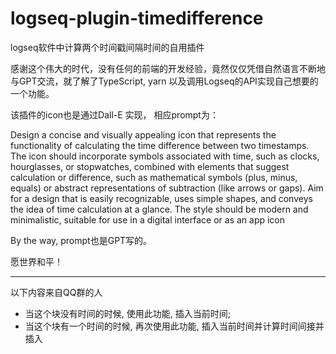 # logseq-plugin-timedifference
logseq软件中计算两个时间戳间隔时间的自用插件

感谢这个伟大的时代，没有任何的前端的开发经验，竟然仅仅凭借自然语言不断地与GPT交流，就了解了TypeScript, yarn 以及调用Logseq的API实现自己想要的一个功能。

该插件的icon也是通过Dall-E 实现， 相应prompt为：

Design a concise and visually appealing icon that represents the functionality of calculating the time difference between two timestamps. The icon should incorporate symbols associated with time, such as clocks, hourglasses, or stopwatches, combined with elements that suggest calculation or difference, such as mathematical symbols (plus, minus, equals) or abstract representations of subtraction (like arrows or gaps). Aim for a design that is easily recognizable, uses simple shapes, and conveys the idea of time calculation at a glance. The style should be modern and minimalistic, suitable for use in a digital interface or as an app icon

By the way, prompt也是GPT写的。

愿世界和平！

---
以下内容来自QQ群的人
 - 当这个块没有时间的时候, 使用此功能, 插入当前时间;
 - 当这个块有一个时间的时候, 再次使用此功能, 插入当前时间并计算时间间接并插入